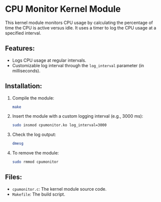 # CPU Monitor Kernel Module

This kernel module monitors CPU usage by calculating the percentage of time the CPU is active versus idle. It uses a timer to log the CPU usage at a specified interval.

## Features:
- Logs CPU usage at regular intervals.
- Customizable log interval through the `log_interval` parameter (in milliseconds).

## Installation:
1. Compile the module:
    ```bash
    make
    ```

2. Insert the module with a custom logging interval (e.g., 3000 ms):
    ```bash
    sudo insmod cpumonitor.ko log_interval=3000
    ```

3. Check the log output:
    ```bash
    dmesg
    ```

4. To remove the module:
    ```bash
    sudo rmmod cpumonitor
    ```

## Files:
- `cpumonitor.c`: The kernel module source code.
- `Makefile`: The build script.
